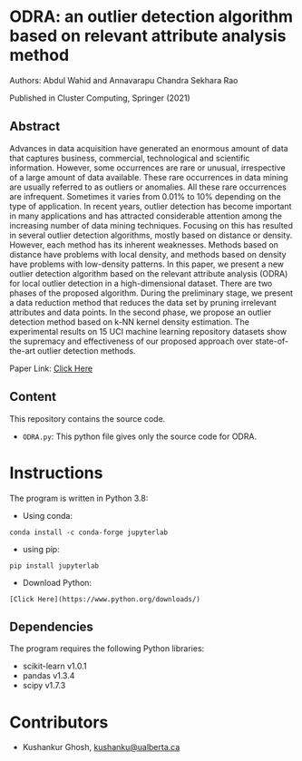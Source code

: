 # ODRA: an outlier detection algorithm based on relevant attribute analysis method
Authors: Abdul Wahid and Annavarapu Chandra Sekhara Rao 

Published in Cluster Computing, Springer (2021)

## Abstract
Advances in data acquisition have generated an enormous amount of data that captures business, commercial, technological and scientific information. However, some occurrences are rare or unusual, irrespective of a large amount of data available. These rare occurrences in data mining are usually referred to as outliers or anomalies. All these rare occurrences are infrequent. Sometimes it varies from 0.01% to 10% depending on the type of application. In recent years, outlier detection has become important in many applications and has attracted considerable attention among the increasing number of data mining techniques. Focusing on this has resulted in several outlier detection algorithms, mostly based on distance or density. However, each method has its inherent weaknesses. Methods based on distance have problems with local density, and methods based on density have problems with low-density patterns. In this paper, we present a new outlier detection algorithm based on the relevant attribute analysis (ODRA) for local outlier detection in a high-dimensional dataset. There are two phases of the proposed algorithm. During the preliminary stage, we present a data reduction method that reduces the data set by pruning irrelevant attributes and data points. In the second phase, we propose an outlier detection method based on k-NN kernel density estimation. The experimental results on 15 UCI machine learning repository datasets show the supremacy and effectiveness of our proposed approach over state-of-the-art outlier detection methods.

Paper Link: [Click Here](https://link.springer.com/article/10.1007/s10586-020-03136-9)

## Content

This repository contains the source code.

  * `ODRA.py`: This python file gives only the source code for ODRA.
  
# Instructions
The program is written in Python 3.8:
* Using conda:
```
conda install -c conda-forge jupyterlab
```
* using pip:
```
pip install jupyterlab
```
* Download Python:
```
[Click Here](https://www.python.org/downloads/)
```
## Dependencies
The program requires the following Python libraries:
* scikit-learn v1.0.1
* pandas v1.3.4
* scipy v1.7.3

# Contributors

* Kushankur Ghosh, [kushanku@ualberta.ca](mailto:kushanku@ualberta.ca)

